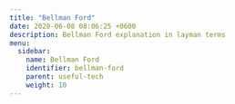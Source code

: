 ```yaml
---
title: "Bellman Ford"
date: 2020-06-08 08:06:25 +0600
description: Bellman Ford explanation in layman terms
menu:
  sidebar:
    name: Bellman Ford
    identifier: bellman-ford
    parent: useful-tech
    weight: 10
---
```

